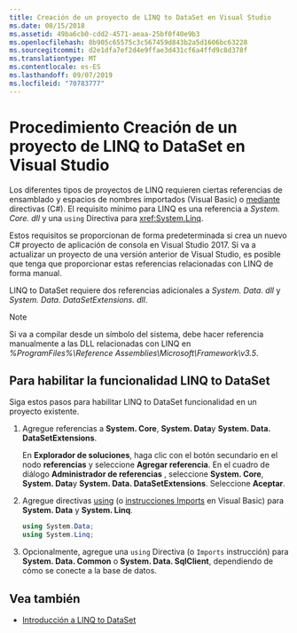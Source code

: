 ```yaml
---
title: Creación de un proyecto de LINQ to DataSet en Visual Studio
ms.date: 08/15/2018
ms.assetid: 49ba6cb0-cdd2-4571-aeaa-25bf0f40e9b3
ms.openlocfilehash: 8b905c65575c3c567459d843b2a5d1606bc63228
ms.sourcegitcommit: d2e1dfa7ef2d4e9ffae3d431cf6a4ffd9c8d378f
ms.translationtype: MT
ms.contentlocale: es-ES
ms.lasthandoff: 09/07/2019
ms.locfileid: "70783777"
---
```

# <a name="how-to-create-a-linq-to-dataset-project-in-visual-studio"></a>Procedimiento Creación de un proyecto de LINQ to DataSet en Visual Studio

Los diferentes tipos de proyectos de LINQ requieren ciertas referencias de ensamblado y espacios de nombres importados (Visual Basic) o [mediante](../../../csharp/language-reference/keywords/using-directive.md) directivas (C#). El requisito mínimo para LINQ es una referencia a *System. Core. dll* y una `using` Directiva para <xref:System.Linq>.

Estos requisitos se proporcionan de forma predeterminada si crea un nuevo C# proyecto de aplicación de consola en Visual Studio 2017. Si va a actualizar un proyecto de una versión anterior de Visual Studio, es posible que tenga que proporcionar estas referencias relacionadas con LINQ de forma manual.

LINQ to DataSet requiere dos referencias adicionales a *System. Data. dll* y *System. Data. DataSetExtensions. dll*.

> [!NOTE]
> Si va a compilar desde un símbolo del sistema, debe hacer referencia manualmente a las DLL relacionadas con LINQ en *%ProgramFiles%\Reference Assemblies\Microsoft\Framework\v3.5*.

## <a name="to-enable-linq-to-dataset-functionality"></a>Para habilitar la funcionalidad LINQ to DataSet

Siga estos pasos para habilitar LINQ to DataSet funcionalidad en un proyecto existente.

1. Agregue referencias a **System. Core**, **System. Data**y **System. Data. DataSetExtensions**.

   En **Explorador de soluciones**, haga clic con el botón secundario en el nodo **referencias** y seleccione **Agregar referencia**. En el cuadro de diálogo **Administrador de referencias** , seleccione **System. Core**, **System. Data**y **System. Data. DataSetExtensions**. Seleccione **Aceptar**.

1. Agregue directivas [using](../../../csharp/language-reference/keywords/using-directive.md) (o [instrucciones Imports](../../../visual-basic/language-reference/statements/imports-statement-net-namespace-and-type.md) en Visual Basic) para **System. Data** y **System. Linq**.

   ```csharp
   using System.Data;
   using System.Linq;
   ```

1. Opcionalmente, agregue una `using` Directiva (o `Imports` instrucción) para **System. Data. Common** o **System. Data. SqlClient**, dependiendo de cómo se conecte a la base de datos.

## <a name="see-also"></a>Vea también

- [Introducción a LINQ to DataSet](getting-started-linq-to-dataset.md)
